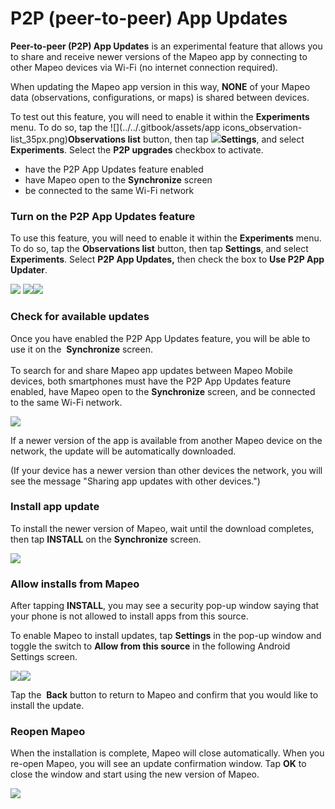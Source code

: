 # P2P (peer-to-peer) App Updates

**Peer-to-peer (P2P) App Updates** is an experimental feature that allows you to share and receive newer versions of the Mapeo app by connecting to other Mapeo devices via Wi-Fi (no internet connection required).&#x20;

When updating the Mapeo app version in this way, **NONE** of your Mapeo data (observations, configurations, or maps) is shared between devices.

To test out this feature, you will need to enable it within the **Experiments** menu. To do so, tap the ![](../../.gitbook/assets/app icons\_observation-list\_35px.png)**Observations list** button, then tap ![](../../.gitbook/assets/app\_icons\_Settings.png)**Settings**, and select **Experiments**. Select the **P2P upgrades** checkbox to activate.

* have the P2P App Updates feature enabled
* have Mapeo open to the **Synchronize** screen
* be connected to the same Wi-Fi network

### Turn on the P2P App Updates feature

To use this feature, you will need to enable it within the **Experiments** menu. To do so, tap the <img src="../../../.gitbook/assets/app icons_observation-list_35px.png" alt="" data-size="line" />**Observations list** button, then tap <img src="../../../.gitbook/assets/app_icons_Settings.png" alt="" data-size="line" />**Settings**, and select **Experiments**. Select **P2P App Updates,** then check the box to **Use P2P App Updater**.

![](../../../.gitbook/assets/Mm\_Settings\_screen\_experiments.jpg)  ![](../../../.gitbook/assets/Mm\_Experiments\_screen\_P2P\_App\_Updates.jpg)![](../../../.gitbook/assets/Mm\_P2P\_App\_Updates\_screen\_on.jpg)

### Check for available updates

Once you have enabled the P2P App Updates <mark style="color:red;"></mark> feature, you will be able to use it on the <img src="../../../.gitbook/assets/app_icons_Sync_35px.png" alt="" data-size="line" /> **Synchronize** screen.\
\
To search for and share Mapeo app updates between Mapeo Mobile devices, both smartphones must have the P2P App Updates feature enabled, have Mapeo open to the **Synchronize** screen, and be connected to the same Wi-Fi network.

![](../../../.gitbook/assets/Mm\_sync\_checking\_p2p\_updates.jpg)

If a newer version of the app is available from another Mapeo device on the network, the update will be automatically downloaded.&#x20;

(If your device has a newer version than other devices the network, you will see the message "Sharing app updates with other devices.")

### Install app update

To install the newer version of Mapeo, wait until the download completes, then tap **INSTALL** on the **Synchronize** screen.

![](../../../.gitbook/assets/Mm\_P2P\_App\_Updates\_install.jpg)



### Allow installs from Mapeo

After tapping **INSTALL**, you may see a security pop-up window saying that your phone is not allowed to install apps from this source.

To enable Mapeo to install updates, tap **Settings** in the pop-up window and toggle the switch to **Allow from this source** in the following Android Settings screen.

&#x20;![](../../../.gitbook/assets/Mm\_P2P\_app\_update\_security\_window.jpg)![](../../../.gitbook/assets/Mm\_P2P\_app\_update\_Android\_settings\_allow\_install.jpg)

Tap the <img src="../../../.gitbook/assets/app_icons_back_arrow.png" alt="" data-size="line" /> **Back** button to return to Mapeo and confirm that you would like to install the update.

### Reopen Mapeo

When the installation is complete, Mapeo will close automatically. When you re-open Mapeo, you will see an update confirmation window. Tap **OK** to close the window and start using the new version of Mapeo.

&#x20;![](../../../.gitbook/assets/Mm\_P2P\_update\_complete\_confirmation.jpg)
